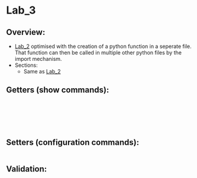 # Lab_3

## Overview:
- [Lab_2](https://github.com/mab27/napalm/tree/master/labs/napalm-python/lab_2) optimised with the creation of a python function in a seperate file. That function can then be called in multiple other python files by the import mechanism.
- Sections:
	- Same as [Lab_2](https://github.com/mab27/napalm/tree/master/labs/napalm-python/lab_2)

## Getters (show commands):

```
```

```
```

```
```

```
```

```
```

```
```

## Setters (configuration commands):

```
```

## Validation:

```
```

```
```